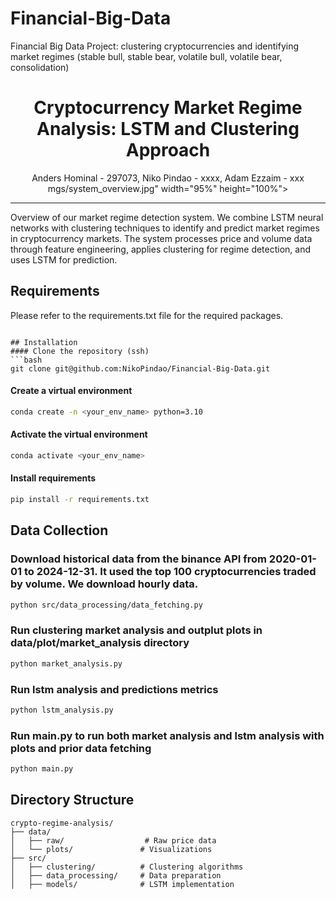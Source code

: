 # Financial-Big-Data
Financial Big Data Project: clustering cryptocurrencies and identifying market regimes (stable bull, stable bear, volatile bull, volatile bear, consolidation)

<div align="center">

<h1>Cryptocurrency Market Regime Analysis: LSTM and Clustering Approach</h1>

<div>
    Anders Hominal - 297073, Niko Pindao - xxxx, Adam Ezzaim - xxx
</div>
mgs/system_overview.jpg"  width="95%" height="100%">
</div>

---

</div>

Overview of our market regime detection system. We combine LSTM neural networks with clustering techniques to identify and predict market regimes in cryptocurrency markets. The system processes price and volume data through feature engineering, applies clustering for regime detection, and uses LSTM for prediction.

## Requirements
Please refer to the requirements.txt file for the required packages.
```

## Installation
#### Clone the repository (ssh)
```bash
git clone git@github.com:NikoPindao/Financial-Big-Data.git
```

#### Create a virtual environment
```bash
conda create -n <your_env_name> python=3.10
```

#### Activate the virtual environment
```bash
conda activate <your_env_name>
```

#### Install requirements
```bash
pip install -r requirements.txt
```

## Data Collection
### Download historical data from the binance API from 2020-01-01 to 2024-12-31. It used the top 100 cryptocurrencies traded by volume. We download hourly data.
```bash
python src/data_processing/data_fetching.py
```

### Run clustering market analysis and outplut plots in data/plot/market_analysis directory
```bash
python market_analysis.py
```

### Run lstm analysis and predictions metrics
```bash
python lstm_analysis.py
```

### Run main.py to run both market analysis and lstm analysis with plots and prior data fetching
```bash
python main.py
```

## Directory Structure
```
crypto-regime-analysis/
├── data/
│   ├── raw/                  # Raw price data
│   └── plots/               # Visualizations
├── src/
│   ├── clustering/          # Clustering algorithms
│   ├── data_processing/     # Data preparation
│   ├── models/              # LSTM implementation
```
